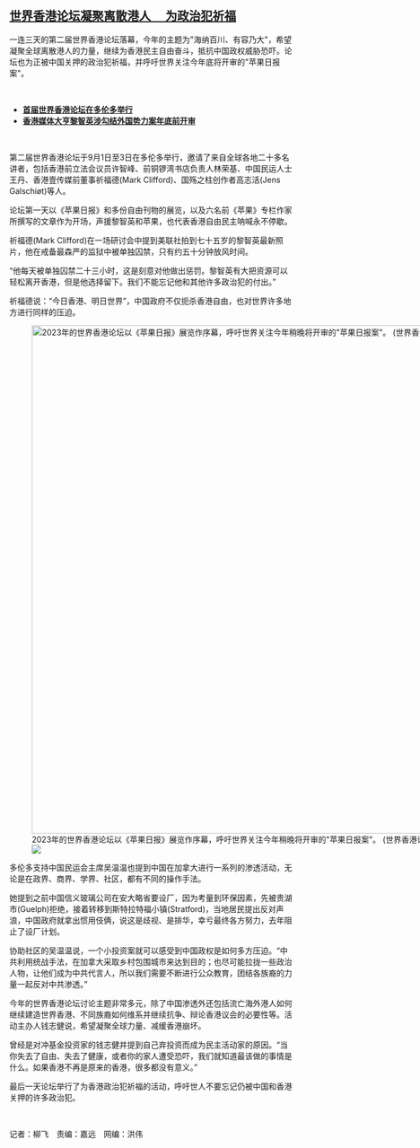 <!--1693853399000-->
[世界香港论坛凝聚离散港人   　为政治犯祈福](https://www.rfa.org/mandarin/yataibaodao/gangtai/lf-09042023143934.html)
------

<p>一连三天的第二届世界香港论坛落幕，今年的主题为"海纳百川、有容乃大"，希望凝聚全球离散港人的力量，继续为香港民主自由奋斗，抵抗中国政权威胁恐吓。论坛也为正被中国关押的政治犯祈福，并呼吁世界关注今年底将开审的"苹果日报案"。</p><p><span class="result-title"> </span></p><ul><li><a href="https://www.rfa.org/mandarin/yataibaodao/gangtai/lf-06202022090141.html"><strong>首届世界香港论坛在多伦多举行</strong></a></li><li><strong><a href="https://www.rfa.org/mandarin/yataibaodao/gangtai/gf-08212023073417.html">香港媒体大亨黎智英涉勾结外国势力案年底前开审</a></strong></li></ul><p><span class="result-title"> </span></p><p><span style="font-weight: 400;">第二届世界香港论坛于9月1日至3日在多伦多举行，邀请了来自全球各地二十多名讲者，包括香港前立法会议员许智峰、前铜锣湾书店负责人林荣基、中国民运人士王丹、香港壹传媒前董事祈福德(Mark Clifford)、国殇之柱创作者高志活(Jens Galschiøt)等人。</span></p><p><span style="font-weight: 400;">论坛第一天以《苹果日报》和多份自由刊物的展览，以及六名前《苹果》专栏作家所撰写的文章作为开场，声援黎智英和苹果，也代表香港自由民主呐喊永不停歇。</span></p><p><span style="font-weight: 400;">祈福德(Mark Clifford)在一场研讨会中提到美联社拍到七十五岁的黎智英最新照片，他在戒备最森严的监狱中被单独囚禁，只有约五十分钟放风时间。</span></p><p><span style="font-weight: 400;">“他每天被单独囚禁二十三小时，这是刻意对他做出惩罚。黎智英有大把资源可以轻松离开香港，但是他选择留下。我们不能忘记他和其他许多政治犯的付出。”</span></p><p><span style="font-weight: 400;">祈福德说：“今日香港、明日世界”，中国政府不仅扼杀香港自由，也对世界许多地方进行同样的压迫。</span></p><p><span style="font-weight: 400;"><figure class="image-richtext image-inline captioned" style="width:1296px;"><img alt='2023年的世界香港论坛以《苹果日报》展览作序幕，呼吁世界关注今年稍晚将开审的"苹果日报案"。  (世界香港论坛提供)' height="906" src="https://www.rfa.org/mandarin/yataibaodao/gangtai/lf-09042023143934.html/hk2.jpg/@@images/2c1fee18-437f-4d25-9324-9d137ccedab9.jpeg" title="HK2.jpg" width="1296"/><figcaption class="image-caption">2023年的世界香港论坛以《苹果日报》展览作序幕，呼吁世界关注今年稍晚将开审的"苹果日报案"。  (世界香港论坛提供)</figcaption><small></small><div id="zoomattribute"><a data-caption='2023年的世界香港论坛以《苹果日报》展览作序幕，呼吁世界关注今年稍晚将开审的"苹果日报案"。  (世界香港论坛提供)' data-fancybox="" href="https://www.rfa.org/mandarin/yataibaodao/gangtai/lf-09042023143934.html/hk2.jpg" id="single_image" title='2023年的世界香港论坛以《苹果日报》展览作序幕，呼吁世界关注今年稍晚将开审的"苹果日报案"。  (世界香港论坛提供)'><img src="/++plone++rfa-resources/img/icon-zoom.png"/></a></div></figure></span></p><p><span style="font-weight: 400;">多伦多支持中国民运会主席吴温温也提到中国在加拿大进行一系列的渗透活动，无论是在政界、商界、学界、社区，都有不同的操作手法。</span></p><p><span style="font-weight: 400;">她提到之前中国信义玻璃公司在安大略省要设厂，因为考量到环保因素，先被贵湖市(Guelph)拒绝，接着转移到斯特拉特福小镇(Stratford)，当地居民提出反对声浪，中国政府就拿出惯用伎俩，说这是歧视、是排华，幸亏最终各方努力，去年阻止了设厂计划。</span></p><p><span style="font-weight: 400;">协助社区的吴温温说，一个小投资案就可以感受到中国政权是如何多方压迫。“中共利用统战手法，在加拿大采取乡村包围城市来达到目的；也尽可能拉拢一些政治人物，让他们成为中共代言人，所以我们需要不断进行公众教育，团结各族裔的力量一起反对中共渗透。”</span></p><p><span style="font-weight: 400;">今年的世界香港论坛讨论主题非常多元，除了中国渗透外还包括流亡海外港人如何继续建造世界香港、不同族裔如何维系并继续抗争、辩论香港议会的必要性等。活动主办人钱志健说，希望凝聚全球力量、减缓香港崩坏。</span></p><p><span style="font-weight: 400;">曾经是对冲基金投资家的钱志健并提到自己弃投资而成为民主活动家的原因。“当你失去了自由、失去了健康，或者你的家人遭受恐吓，我们就知道最该做的事情是什么。如果香港不再是原来的香港，很多都没有意义。”</span></p><p><span style="font-weight: 400;">最后一天论坛举行了为香港政治犯祈福的活动，呼吁世人不要忘记仍被中国和香港关押的许多政治犯。</span></p><p><span class="result-title"> </span></p><p><span style="font-weight: 400;">记者：柳飞　责编：嘉远　网编：洪伟</span></p>
